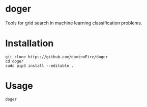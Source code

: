 doger
=====

Tools for grid search in machine learning classification problems.

# Installation

```
git clone https://github.com/dominoFire/doger 
cd doger
sudo pip3 install --editable .
```

# Usage

```
doger
```
